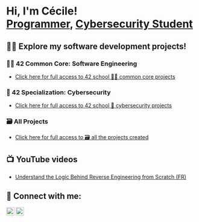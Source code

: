 <h1>Hi, I'm Cécile! <br/><a href="https://github.com/cduffaut">Programmer</a>, <a href="https://www.linkedin.com/in/cécile-duffaut-7524b8305/">Cybersecurity Student</a></h1>

<h2>👨‍💻 Explore my software development projects!</h2>

<h3> 👩‍🔬 42 Common Core: Software Engineering</h3>

  - [Click here for full access to 42 school 👩‍🔬 common core projects](https://github.com/cduffaut/42-projects-while-common-core)

<h3> 🔐 42 Specialization: Cybersecurity</h3>

  - [Click here for full access to 42 school 🔐 cybersecurity projects](https://github.com/cduffaut/42-projects-specializing-in-cybersecurity)
    
<h3> 🗃️ All Projects</h3>

  - [Click here for full access to 🗃️ all the projects created](https://github.com/cduffaut?tab=repositories)

<h2>📺 YouTube videos</h2>

  - [Understand the Logic Behind Reverse Engineering from Scratch (FR)](https://www.youtube.com/watch?v=FGiS0pTf1x4&t=1092s)

<h2>🤳 Connect with me:</h2>

[<img align="left" alt="cduffaut | LinkedIn" width="22px" src="https://img.icons8.com/color/48/linkedin.png" />][linkedin]
[<img align="left" alt="cduffaut | YouTube" width="22px" src="https://img.icons8.com/color/48/youtube-play.png" />][youtube]

[linkedin]: https://www.linkedin.com/in/cécile-duffaut-7524b8305/
[youtube]: https://www.youtube.com/@cecilealicemarie
